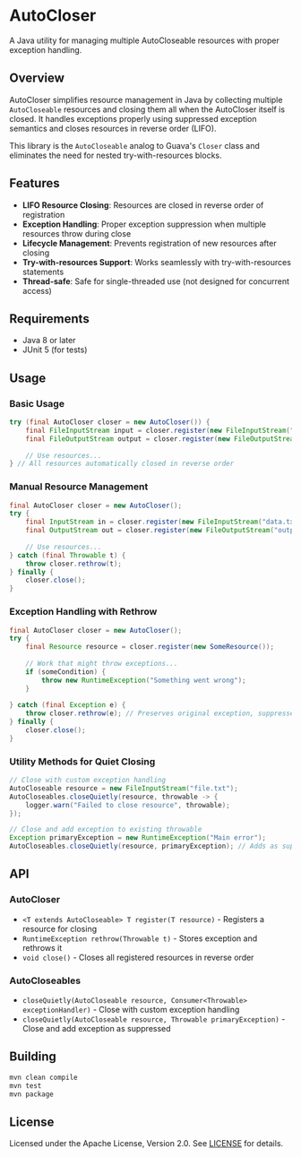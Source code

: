 # AutoCloser

A Java utility for managing multiple AutoCloseable resources with proper exception handling.

## Overview

AutoCloser simplifies resource management in Java by collecting multiple `AutoCloseable` resources and closing them all when the AutoCloser itself is closed. It handles exceptions properly using suppressed exception semantics and closes resources in reverse order (LIFO).

This library is the `AutoCloseable` analog to Guava's `Closer` class and eliminates the need for nested try-with-resources blocks.

## Features

- **LIFO Resource Closing**: Resources are closed in reverse order of registration
- **Exception Handling**: Proper exception suppression when multiple resources throw during close
- **Lifecycle Management**: Prevents registration of new resources after closing
- **Try-with-resources Support**: Works seamlessly with try-with-resources statements
- **Thread-safe**: Safe for single-threaded use (not designed for concurrent access)

## Requirements

- Java 8 or later
- JUnit 5 (for tests)

## Usage

### Basic Usage

```java
try (final AutoCloser closer = new AutoCloser()) {
    final FileInputStream input = closer.register(new FileInputStream("input.txt"));
    final FileOutputStream output = closer.register(new FileOutputStream("output.txt"));
    
    // Use resources...
} // All resources automatically closed in reverse order
```

### Manual Resource Management

```java
final AutoCloser closer = new AutoCloser();
try {
    final InputStream in = closer.register(new FileInputStream("data.txt"));
    final OutputStream out = closer.register(new FileOutputStream("output.txt"));
    
    // Use resources...
} catch (final Throwable t) {
    throw closer.rethrow(t);
} finally {
    closer.close();
}
```

### Exception Handling with Rethrow

```java
final AutoCloser closer = new AutoCloser();
try {
    final Resource resource = closer.register(new SomeResource());
    
    // Work that might throw exceptions...
    if (someCondition) {
        throw new RuntimeException("Something went wrong");
    }
    
} catch (final Exception e) {
    throw closer.rethrow(e); // Preserves original exception, suppresses close exceptions
} finally {
    closer.close();
}
```

### Utility Methods for Quiet Closing

```java
// Close with custom exception handling
AutoCloseable resource = new FileInputStream("file.txt");
AutoCloseables.closeQuietly(resource, throwable -> {
    logger.warn("Failed to close resource", throwable);
});

// Close and add exception to existing throwable
Exception primaryException = new RuntimeException("Main error");
AutoCloseables.closeQuietly(resource, primaryException); // Adds as suppressed exception
```

## API

### AutoCloser

- `<T extends AutoCloseable> T register(T resource)` - Registers a resource for closing
- `RuntimeException rethrow(Throwable t)` - Stores exception and rethrows it
- `void close()` - Closes all registered resources in reverse order

### AutoCloseables

- `closeQuietly(AutoCloseable resource, Consumer<Throwable> exceptionHandler)` - Close with custom exception handling
- `closeQuietly(AutoCloseable resource, Throwable primaryException)` - Close and add exception as suppressed

## Building

```bash
mvn clean compile
mvn test
mvn package
```

## License

Licensed under the Apache License, Version 2.0. See [LICENSE](LICENSE) for details.